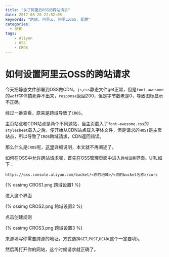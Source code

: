 ```yaml
---
title: "关于阿里云OSS的跨站请求"
date: 2017-08-20 22:52:05
keywords: "跨站, 阿里云, 阿里云OSS, 配置"
categories:
  - 部署
tags: 
    - Aliyun
    - OSS
    - CROS
---
```

# 如何设置阿里云OSS的跨站请求

今天把静态文件部署到OSS做CDN，`js`,`css`静态文件get正常，但是`font-awesome`的`woff`字体搞死弄不出来，`response`返回200，但是字节数老是0，导致图标显示不正确。
<!-- more -->
经过一番查看，原来是跨域导致了`CROS`。

主页站点和CDN站点是两个不同源站，当主页载入了`font-awesome.css`的`stylesheet`载入之后，便开始从CDN站点载入字体文件，但是请求的`HOST`是主页站点，所以导致了`CROS`跨域请求，CDN返回错误。

那么什么是`CROS`呢，[这里](http://www.ruanyifeng.com/blog/2016/04/cors.html)详细说明，本文就不再阐述了。

如何在OSS中允许跨站请求呢，首先在OSS管理页面中进入`跨域设置`界面。URL如下：

```url
https://oss.console.aliyun.com/bucket/<你的地域>/<你的bucket名称>/cors
```

{% ossimg CROS1.png 跨域设置1 %}

进入这个界面

{% ossimg CROS2.png 跨域设置2 %}

点击创建规则

{% ossimg CROS3.png 跨域设置3 %}

来源填写你需要跨源的地址，方式选择`GET`,`POST`,`HEAD`(这个一定要填)。

然后再打开你的网站，这个时候请求就正确了。
